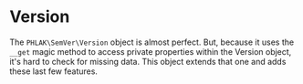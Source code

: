 # Version
The `PHLAK\SemVer\Version` object is almost perfect.  But, because it uses 
the `__get` magic method to access private properties within the Version 
object, it's hard to check for missing data.  This object extends that one 
and adds these last few features.
